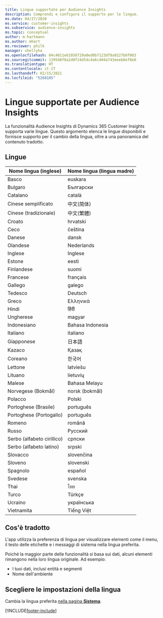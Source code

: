 ```yaml
---
title: Lingue supportate per Audience Insights
description: Comprendi e configura il supporto per le lingue.
ms.date: 04/27/2020
ms.service: customer-insights
ms.subservice: audience-insights
ms.topic: conceptual
author: m-hartmann
ms.author: mhart
ms.reviewer: philk
manager: shellyha
ms.openlocfilehash: 84c4011e61058729a0ed0b7123df8a9227b0f083
ms.sourcegitcommit: 139548f8a2d0f24d54c4a6c404a743eeeb8ef8e0
ms.translationtype: HT
ms.contentlocale: it-IT
ms.lasthandoff: 02/15/2021
ms.locfileid: "5268185"
---
```

# <a name="supported-languages-for-audience-insights-capability"></a>Lingue supportate per Audience Insights

La funzionalità Audience Insights di Dynamics 365 Customer Insights supporta varie lingue. Questo argomento elenca le lingue disponibili e fornisce supporto per il cambio della lingua, oltre a una panoramica del contenuto tradotto.

## <a name="languages"></a>Lingue

| Nome lingua (inglese)|  Nome lingua (lingua madre) |
| ------------- | ------------- |
| Basco | euskara |
| Bulgaro | Български |
| Catalano | català |
| Cinese semplificato | 中文(简体) |
| Cinese (tradizionale) | 中文(繁體) |
| Croato | hrvatski |
| Ceco | čeština |
| Danese | dansk |
| Olandese | Nederlands |
| Inglese | Inglese |
| Estone | eesti |
| Finlandese | suomi |
| Francese | français |
| Gallego | galego |
| Tedesco | Deutsch |
| Greco | Ελληνικά |
| Hindi | हिंदी |
| Ungherese | magyar |
| Indonesiano | Bahasa Indonesia |
| Italiano | italiano |
| Giapponese | 日本語 |
| Kazaco | Қазақ |
| Coreano | 한국어 |
| Lettone | latviešu |
| Lituano | lietuvių |
| Malese | Bahasa Melayu |
| Norvegese (Bokmål) | norsk (bokmål) |
| Polacco | Polski |
| Portoghese (Brasile) | português |
| Portoghese (Portogallo) | português |
| Romeno | română |
| Russo | Русский |
| Serbo (alfabeto cirillico) | српски |
| Serbo (alfabeto latino) | srpski |
| Slovacco | slovenčina |
| Sloveno | slovenski |
| Spagnolo | español |
| Svedese | svenska |
| Thai | ไทย |
| Turco | Türkçe |
| Ucraino | українська |
| Vietnamita | Tiếng Việt |

## <a name="whats-translated"></a>Cos'è tradotto

L'app utilizza la preferenza di lingua per visualizzare elementi come il menu, il testo delle etichette e i messaggi di sistema nella lingua preferita.

Poiché la maggior parte delle funzionalità si basa sui dati, alcuni elementi rimangono nella loro lingua originale. Ad esempio:

- I tuoi dati, inclusi entità e segmenti
- Nome dell'ambiente

## <a name="choose-your-language-settings"></a>Scegliere le impostazioni della lingua  

Cambia la lingua preferita [nella pagina **Sistema**](system.md).


[!INCLUDE[footer-include](../includes/footer-banner.md)]